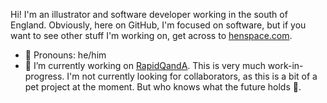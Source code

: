 Hi!
I'm an illustrator and software developer working in the south of England.
Obviously, here on GitHub, I'm focused on software, but if you want to see other stuff I'm working on, get across to [henspace.com](https://henspace-now.blogspot.com).

- 👦 Pronouns: he/him
- 🔨 I’m currently working on [RapidQandA](https://github.com/henspace/text2lesson). This is very much work-in-progress.
  I'm not currently looking for collaborators, as this is a bit of a pet project at the moment. But who knows what the future holds 😬.
